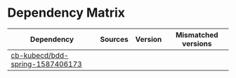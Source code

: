 # Dependency Matrix

Dependency | Sources | Version | Mismatched versions
---------- | ------- | ------- | -------------------
[cb-kubecd/bdd-spring-1587406173](https://github.com/cb-kubecd/bdd-spring-1587406173.git) |  | []() | 
